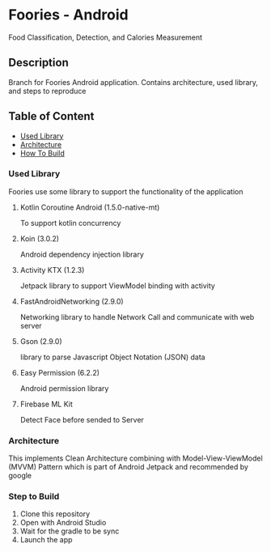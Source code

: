 
# Foories - Android
Food Classification, Detection, and Calories Measurement

## Description
Branch for Foories  Android application. Contains architecture, used library, and steps to reproduce

## Table of Content

- [Used Library](#used-library)
- [Architecture](#architecture)
- [How To Build](#step-to-build)


### Used Library 
Foories use some library to support the functionality of the application

1. Kotlin Coroutine Android (1.5.0-native-mt)

	To support kotlin concurrency 
	
2. Koin (3.0.2)

	Android dependency injection library
	
3. Activity KTX (1.2.3)

	Jetpack library to support ViewModel binding with activity
	
4. FastAndroidNetworking (2.9.0)

	Networking library to handle Network Call and communicate with web server
	
5. Gson (2.9.0)

	library to parse Javascript Object Notation (JSON) data
	
6. Easy Permission (6.2.2)

	Android permission library
	
7. Firebase ML Kit

	Detect Face before sended to Server

### Architecture
This implements Clean Architecture combining with Model-View-ViewModel (MVVM) 
Pattern which is part of Android Jetpack and recommended by google

### Step to Build

1. Clone this repository
2. Open with Android Studio 
3. Wait for the gradle to be sync
4. Launch the app
